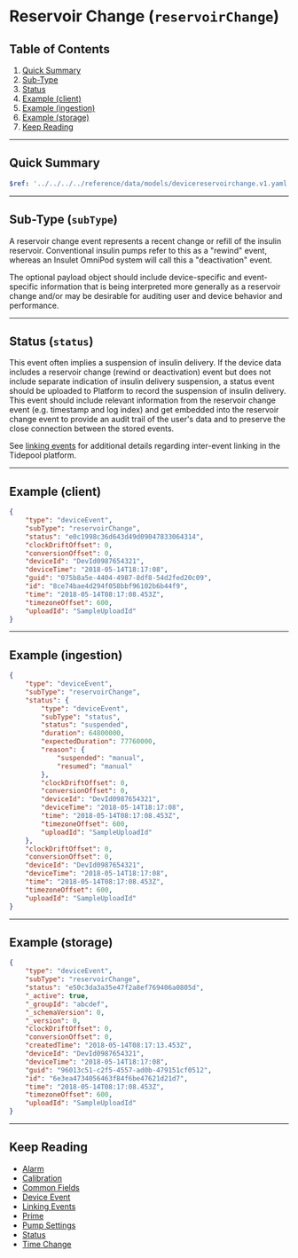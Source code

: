 # Reservoir Change (`reservoirChange`)

## Table of Contents

1. [Quick Summary](#quick-summary)
2. [Sub-Type](#subtype-subtype)
3. [Status](#status-status)
4. [Example (client)](#example-client)
5. [Example (ingestion)](#example-ingestion)
6. [Example (storage)](#example-storage)
7. [Keep Reading](#keep-reading)

---

## Quick Summary

```yaml json_schema
$ref: '../../../../reference/data/models/devicereservoirchange.v1.yaml'
```

---

## Sub-Type (`subType`)

A reservoir change event represents a recent change or refill of the insulin reservoir. Conventional insulin pumps refer to this as a "rewind" event, whereas an Insulet OmniPod system will call this a "deactivation" event.

The optional payload object should include device-specific and event-specific information that is being interpreted more generally as a reservoir change and/or may be desirable for auditing user and device behavior and performance.

---

## Status (`status`)

This event often implies a suspension of insulin delivery. If the device data includes a reservoir change (rewind or deactivation) event but does not include separate indication of insulin delivery suspension, a status event should be uploaded to Platform to record the suspension of insulin delivery. This event should include relevant information from the reservoir change event (e.g. timestamp and log index) and get embedded into the reservoir change event to provide an audit trail of the user's data and to preserve the close connection between the stored events.

See [linking events](./device-data/linking-events.md) for additional details regarding inter-event linking in the Tidepool platform.

---

## Example (client)

```json
{
    "type": "deviceEvent",
    "subType": "reservoirChange",
    "status": "e0c1998c36d643d49d09047833064314",
    "clockDriftOffset": 0,
    "conversionOffset": 0,
    "deviceId": "DevId0987654321",
    "deviceTime": "2018-05-14T18:17:08",
    "guid": "075b8a5e-4404-4987-8df8-54d2fed20c09",
    "id": "8ce74bae4d294f058bbf96102b6b44f9",
    "time": "2018-05-14T08:17:08.453Z",
    "timezoneOffset": 600,
    "uploadId": "SampleUploadId"
}
```

---

## Example (ingestion)

```json
{
    "type": "deviceEvent",
    "subType": "reservoirChange",
    "status": {
        "type": "deviceEvent",
        "subType": "status",
        "status": "suspended",
        "duration": 64800000,
        "expectedDuration": 77760000,
        "reason": {
            "suspended": "manual",
            "resumed": "manual"
        },
        "clockDriftOffset": 0,
        "conversionOffset": 0,
        "deviceId": "DevId0987654321",
        "deviceTime": "2018-05-14T18:17:08",
        "time": "2018-05-14T08:17:08.453Z",
        "timezoneOffset": 600,
        "uploadId": "SampleUploadId"
    },
    "clockDriftOffset": 0,
    "conversionOffset": 0,
    "deviceId": "DevId0987654321",
    "deviceTime": "2018-05-14T18:17:08",
    "time": "2018-05-14T08:17:08.453Z",
    "timezoneOffset": 600,
    "uploadId": "SampleUploadId"
}
```

---

## Example (storage)

```json
{
    "type": "deviceEvent",
    "subType": "reservoirChange",
    "status": "e50c3da3a35e47f2a8ef769406a0805d",
    "_active": true,
    "_groupId": "abcdef",
    "_schemaVersion": 0,
    "_version": 0,
    "clockDriftOffset": 0,
    "conversionOffset": 0,
    "createdTime": "2018-05-14T08:17:13.453Z",
    "deviceId": "DevId0987654321",
    "deviceTime": "2018-05-14T18:17:08",
    "guid": "96013c51-c2f5-4557-ad0b-479151cf0512",
    "id": "6e3ea4734056463f84f6be47621d21d7",
    "time": "2018-05-14T08:17:08.453Z",
    "timezoneOffset": 600,
    "uploadId": "SampleUploadId"
}
```

---

## Keep Reading

* [Alarm](./device-data/data-types/device-event/alarm.md)
* [Calibration](./device-data/data-types/device-event/calibration.md)
* [Common Fields](./device-data/common-fields.md)
* [Device Event](./device-data/data-types/device-event.md)
* [Linking Events](./device-data/linking-events.md)
* [Prime](./device-data/data-types/device-event/prime.md)
* [Pump Settings](device-data/data-types/pump-settings)
* [Status](./device-data/data-types/device-event/status.md)
* [Time Change](./device-data/data-types/device-event/time-change.md)
